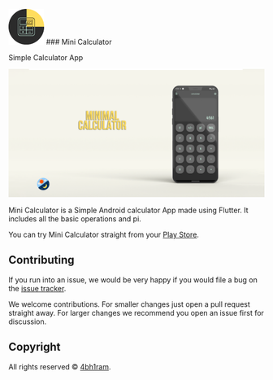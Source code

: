 <img src="assets/xys.png?sanitize=true" alt="Mini Calculator logo" height="70" > ### Mini Calculator
 

Simple Calculator App
<p align="center">

  <img src="https://github.com/abhi123vj/Mini-Calculator/blob/master/sceenshots/firstimh.png" alt="Sofia Cover" />

</p>



Mini Calculator is a Simple Android calculator App made using Flutter. It includes all the basic operations and pi.

You can try Mini Calculator straight from your [Play Store](https://play.google.com/store/apps/details?id=com.google.android.calculator).


## Contributing

If you run into an issue, we would be very happy if you would file a bug on the [issue tracker](https://github.com/abhi123vj/Mini-Calculator/issues).

We welcome contributions. For smaller changes just open a pull request straight away. For larger changes we recommend you open an issue first for discussion.

## Copyright

All rights reserved © [4bh1ram](https://abh1ram.web.app/#contact).
